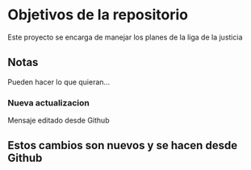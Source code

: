 # Objetivos de la repositorio

Este proyecto se encarga de manejar los planes de la liga de la justicia


## Notas
Pueden hacer lo que quieran...
### Nueva actualizacion 
Mensaje editado desde Github

## Estos cambios son nuevos y se hacen desde Github
